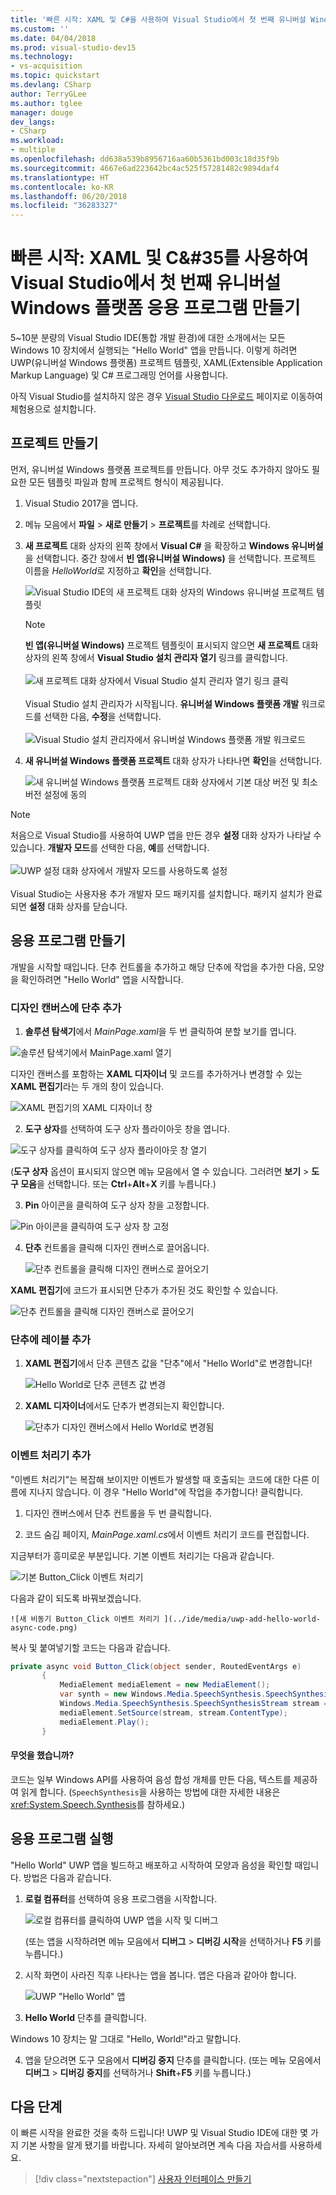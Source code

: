 ```yaml
---
title: '빠른 시작: XAML 및 C#을 사용하여 Visual Studio에서 첫 번째 유니버설 Windows 플랫폼 응용 프로그램 만들기 | Microsoft Docs'
ms.custom: ''
ms.date: 04/04/2018
ms.prod: visual-studio-dev15
ms.technology:
- vs-acquisition
ms.topic: quickstart
ms.devlang: CSharp
author: TerryGLee
ms.author: tglee
manager: douge
dev_langs:
- CSharp
ms.workload:
- multiple
ms.openlocfilehash: dd638a539b8956716aa60b5361bd003c18d35f9b
ms.sourcegitcommit: 4667e6ad223642bc4ac525f57281482c9894daf4
ms.translationtype: HT
ms.contentlocale: ko-KR
ms.lasthandoff: 06/20/2018
ms.locfileid: "36283327"
---
```

# <a name="quickstart-create-your-first-universal-windows-platform-application-in-visual-studio-with-xaml-and-c35"></a>빠른 시작: XAML 및 C&#35를 사용하여 Visual Studio에서 첫 번째 유니버설 Windows 플랫폼 응용 프로그램 만들기

5~10분 분량의 Visual Studio IDE(통합 개발 환경)에 대한 소개에서는 모든 Windows 10 장치에서 실행되는 "Hello World" 앱을 만듭니다. 이렇게 하려면 UWP(유니버설 Windows 플랫폼) 프로젝트 템플릿, XAML(Extensible Application Markup Language) 및 C# 프로그래밍 언어를 사용합니다.

아직 Visual Studio를 설치하지 않은 경우 [Visual Studio 다운로드](https://visualstudio.microsoft.com/downloads/?utm_medium=microsoft&utm_source=docs.microsoft.com&utm_campaign=button+cta&utm_content=download+vs2017) 페이지로 이동하여 체험용으로 설치합니다.

## <a name="create-a-project"></a>프로젝트 만들기

먼저, 유니버설 Windows 플랫폼 프로젝트를 만듭니다. 아무 것도 추가하지 않아도 필요한 모든 템플릿 파일과 함께 프로젝트 형식이 제공됩니다.

1. Visual Studio 2017을 엽니다.

2. 메뉴 모음에서 **파일** > **새로 만들기** > **프로젝트**를 차례로 선택합니다.

3. **새 프로젝트** 대화 상자의 왼쪽 창에서 **Visual C#** 을 확장하고 **Windows 유니버설**을 선택합니다. 중간 창에서 **빈 앱(유니버설 Windows)** 을 선택합니다. 프로젝트 이름을 *HelloWorld*로 지정하고 **확인**을 선택합니다.

   ![Visual Studio IDE의 새 프로젝트 대화 상자의 Windows 유니버설 프로젝트 템플릿](../ide/media/new-project-csharp-uwp-helloworld.png)

   > [!NOTE]
   > **빈 앱(유니버설 Windows)** 프로젝트 템플릿이 표시되지 않으면 **새 프로젝트** 대화 상자의 왼쪽 창에서 **Visual Studio 설치 관리자 열기** 링크를 클릭합니다.<br><br>![새 프로젝트 대화 상자에서 Visual Studio 설치 관리자 열기 링크 클릭](../ide/media/vb-open-visual-studio-installer-hello-world.png)<br><br>Visual Studio 설치 관리자가 시작됩니다. **유니버설 Windows 플랫폼 개발** 워크로드를 선택한 다음, **수정**을 선택합니다.<br><br>![Visual Studio 설치 관리자에서 유니버설 Windows 플랫폼 개발 워크로드](../ide/media/uwp-dev-workload.png)

4. **새 유니버설 Windows 플랫폼 프로젝트** 대화 상자가 나타나면 **확인**을 선택합니다.

   ![새 유니버설 Windows 플랫폼 프로젝트 대화 상자에서 기본 대상 버전 및 최소 버전 설정에 동의](../ide/media/new-uwp-project-target-minver-dialog.png)

  > [!NOTE]
  > 처음으로 Visual Studio를 사용하여 UWP 앱을 만든 경우 **설정** 대화 상자가 나타날 수 있습니다. **개발자 모드**를 선택한 다음, **예**를 선택합니다.<br><br>
 ![UWP 설정 대화 상자에서 개발자 모드를 사용하도록 설정](../ide/media/enable-developer-mode.png)<br><br>Visual Studio는 사용자용 추가 개발자 모드 패키지를 설치합니다. 패키지 설치가 완료되면 **설정** 대화 상자를 닫습니다.

## <a name="create-the-application"></a>응용 프로그램 만들기

개발을 시작할 때입니다. 단추 컨트롤을 추가하고 해당 단추에 작업을 추가한 다음, 모양을 확인하려면 "Hello World" 앱을 시작합니다.

### <a name="add-a-button-to-the-design-canvas"></a>디자인 캔버스에 단추 추가

1. **솔루션 탐색기**에서 *MainPage.xaml*을 두 번 클릭하여 분할 보기를 엽니다.

  ![솔루션 탐색기에서 MainPage.xaml 열기 ](../ide/media/uwp-solution-explorer-MainPage-xaml.png)

  디자인 캔버스를 포함하는 **XAML 디자이너** 및 코드를 추가하거나 변경할 수 있는 **XAML 편집기**라는 두 개의 창이 있습니다.

  ![XAML 편집기의 XAML 디자이너 창](../ide/media/uwp-xaml-editor.png)

2. **도구 상자**를 선택하여 도구 상자 플라이아웃 창을 엽니다.

  ![도구 상자를 클릭하여 도구 상자 플라이아웃 창 열기](../ide/media/uwp-toolbox.png)

  (**도구 상자** 옵션이 표시되지 않으면 메뉴 모음에서 열 수 있습니다. 그러려면 **보기** > **도구 모음**을 선택합니다. 또는 **Ctrl**+**Alt**+**X** 키를 누릅니다.)

3. **Pin** 아이콘을 클릭하여 도구 상자 창을 고정합니다.

  ![Pin 아이콘을 클릭하여 도구 상자 창 고정](../ide/media/uwp-toolbox-autohide.png)

4. **단추** 컨트롤을 클릭해 디자인 캔버스로 끌어옵니다.

   ![단추 컨트롤을 클릭해 디자인 캔버스로 끌어오기](../ide/media/uwp-toolbox-add-button-control.png)

  **XAML 편집기**에 코드가 표시되면 단추가 추가된 것도 확인할 수 있습니다.

  ![단추 컨트롤을 클릭해 디자인 캔버스로 끌어오기](../ide/media/uwp-xaml-control-code-window.png)

### <a name="add-a-label-to-the-button"></a>단추에 레이블 추가

1. **XAML 편집기**에서 단추 콘텐츠 값을 "단추"에서 "Hello World"로 변경합니다!

   ![Hello World로 단추 콘텐츠 값 변경](../ide/media/uwp-change-button-text-in-xaml-code-window.png)

2. **XAML 디자이너**에서도 단추가 변경되는지 확인합니다.

   ![단추가 디자인 캔버스에서 Hello World로 변경됨](../ide/media/uwp-button-text-change-in-design-canvas.png)

### <a name="add-an-event-handler"></a>이벤트 처리기 추가

"이벤트 처리기"는 복잡해 보이지만 이벤트가 발생할 때 호출되는 코드에 대한 다른 이름에 지나지 않습니다. 이 경우 "Hello World"에 작업을 추가합니다! 클릭합니다.

1. 디자인 캔버스에서 단추 컨트롤을 두 번 클릭합니다.

2. 코드 숨김 페이지, *MainPage.xaml.cs*에서 이벤트 처리기 코드를 편집합니다.

 지금부터가 흥미로운 부분입니다. 기본 이벤트 처리기는 다음과 같습니다.

   ![기본 Button_Click 이벤트 처리기 ](../ide/media/uwp-button-click-code.png)

 다음과 같이 되도록 바꿔보겠습니다.

    ![새 비동기 Button_Click 이벤트 처리기 ](../ide/media/uwp-add-hello-world-async-code.png)

  복사 및 붙여넣기할 코드는 다음과 같습니다.

  ```C#
  private async void Button_Click(object sender, RoutedEventArgs e)
         {
             MediaElement mediaElement = new MediaElement();
             var synth = new Windows.Media.SpeechSynthesis.SpeechSynthesizer();
             Windows.Media.SpeechSynthesis.SpeechSynthesisStream stream = await synth.SynthesizeTextToStreamAsync("Hello, World!");
             mediaElement.SetSource(stream, stream.ContentType);
             mediaElement.Play();
         }
  ```

#### <a name="what-did-we-just-do"></a>무엇을 했습니까?

코드는 일부 Windows API를 사용하여 음성 합성 개체를 만든 다음, 텍스트를 제공하여 읽게 합니다. (`SpeechSynthesis`을 사용하는 방법에 대한 자세한 내용은 <xref:System.Speech.Synthesis>를 참하세요.)

## <a name="run-the-application"></a>응용 프로그램 실행

"Hello World" UWP 앱을 빌드하고 배포하고 시작하여 모양과 음성을 확인할 때입니다. 방법은 다음과 같습니다.

1. **로컬 컴퓨터**를 선택하여 응용 프로그램을 시작합니다.

   ![로컬 컴퓨터를 클릭하여 UWP 앱을 시작 및 디버그](../ide/media/uwp-start-or-debug.png)

   (또는 앱을 시작하려면 메뉴 모음에서 **디버그** > **디버깅 시작**을 선택하거나 **F5** 키를 누릅니다.)

2. 시작 화면이 사라진 직후 나타나는 앱을 봅니다. 앱은 다음과 같아야 합니다.

   ![UWP "Hello World" 앱](../ide/media/uwp-hello-world-app.png)

3. **Hello World** 단추를 클릭합니다.

 Windows 10 장치는 말 그대로 "Hello, World!"라고 말합니다.

4. 앱을 닫으려면 도구 모음에서 **디버깅 중지** 단추를 클릭합니다. (또는 메뉴 모음에서 **디버그** > **디버깅 중지**를 선택하거나 **Shift**+**F5** 키를 누릅니다.)

## <a name="next-steps"></a>다음 단계

이 빠른 시작을 완료한 것을 축하 드립니다! UWP 및 Visual Studio IDE에 대한 몇 가지 기본 사항을 알게 됐기를 바랍니다. 자세히 알아보려면 계속 다음 자습서를 사용하세요.

> [!div class="nextstepaction"]
> [사용자 인터페이스 만들기](/windows/uwp/design/basics/xaml-basics-ui)
